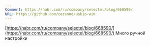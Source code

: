 ```yaml
---
Comment: https://habr.com/ru/company/selectel/blog/668590/
URL: https://github.com/cezanne/usbip-win
---
```

[https://habr.com/ru/company/selectel/blog/668590/](https://habr.com/ru/company/selectel/blog/668590/)
Много ручной настройки